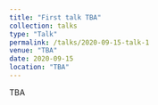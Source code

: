 ```yaml
---
title: "First talk TBA"
collection: talks
type: "Talk"
permalink: /talks/2020-09-15-talk-1
venue: "TBA"
date: 2020-09-15
location: "TBA"
---
```


TBA